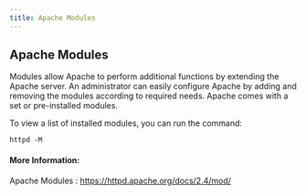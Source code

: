 ```yaml
---
title: Apache Modules
---
```

## Apache Modules

Modules allow Apache to perform additional functions by extending the Apache server. An administrator can easily configure Apache by adding and removing the modules according to required needs. Apache comes with a set or pre-installed modules.

To view a list of installed modules, you can run the command:

```httpd -M```

#### More Information:
Apache Modules : <a href="https://httpd.apache.org/docs/2.4/mod/" target='_blank' rel='nofollow'>https://httpd.apache.org/docs/2.4/mod/</a>

